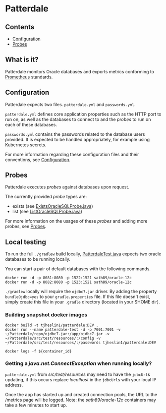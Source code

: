 # Patterdale

## Contents

- [Configuration](configuration.md)
- [Probes](probes.md)

## What is it?

Patterdale monitors Oracle databases and exports metrics conforming to [Prometheus](https://github.com/prometheus/prometheus) standards.

## Configuration

Patterdale expects two files. `patterdale.yml` and `passwords.yml`. 

`patterdale.yml` defines core application properties such as the HTTP port to run on, as well as the databases to connect to and the _probes_ to run on each of these databases.

`passwords.yml` contains the passwords related to the database users provided. It is expected to be handled appropriately, for example using Kubernetes secrets.

For more information regarding these configuration files and their conventions, see [Configuration](configuration.md).

## Probes

Patterdale executes _probes_ against databases upon request.

The currently provided _probe_ types are:

- exists (see [ExistsOracleSQLProbe.java](https://github.com/tjheslin1/Patterdale/blob/master/src/main/java/io/github/tjheslin1/patterdale/metrics/probe/ExistsOracleSQLProbe.java))
- list (see [ListOracleSQLProbe.java](https://github.com/tjheslin1/Patterdale/blob/master/src/main/java/io/github/tjheslin1/patterdale/metrics/probe/ListOracleSQLProbe.java))

For more information on the usages of these _probes_ and adding more probes, see [Probes](probes.md).

## Local testing

To run the full `./gradlew` build locally, [PatterdaleTest.java](https://github.com/tjheslin1/Patterdale/blob/master/src/test/java/endtoend/PatterdaleTest.java)
expects two oracle databases to be running locally.

You can start a pair of default databases with the following commands.
```
docker run -d -p 8081:8080 -p 1522:1521 sath89/oracle-12c
docker run -d -p 8082:8080 -p 1523:1521 sath89/oracle-12c
```

`./gradlew` locally will require the `ojdbc7.jar` driver. By adding the property `bundleOjdbc=yes` to your `gradle.properties` file. If this file doesn't exist, simply create this file in your `.gradle` directory (located in your $HOME dir).

### Building snapshot docker images

```
docker build -t tjheslin1/patterdale:DEV .
docker run --name patterdale-test -d -p 7001:7001 -v ~/Patterdale/repo/ojdbc7.jar:/app/ojdbc7.jar -v ~/Patterdale/src/test/resources/:/config -v ~/Patterdale/src/test/resources/:/passwords tjheslin1/patterdale:DEV

docker logs -f ${container_id}
```

### Getting a _java.net.ConnectException_ when running locally?
`patterdale.yml` from _src/test/resources_ may need to have the `jdbcUrl`s updating, if this occurs replace _localhost_ in the `jdbcUrl`s with your local IP address. 



Once the app has started up and created connection pools, the URL to the /metrics page will be logged.
Note: the _sath89/oracle-12c_ containers may take a few minutes to start up.
